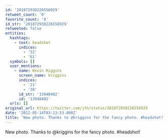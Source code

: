 ```yaml
---
id: '201872938226556929'
retweet_count: '0'
favorite_count: '0'
id_str: '201872938226556929'
retweeted: false
entities:
  hashtags:
    - text: headshot
      indices:
        - '52'
        - '61'
  symbols: []
  user_mentions:
    - name: Kevin Riggins
      screen_name: kriggins
      indices:
        - '21'
        - '30'
      id_str: '13948402'
      id: '13948402'
  urls: []
original_url: https://twitter.com/jth/status/201872938226556929
date: '2012-05-14T03:13:53.000Z'
title: 'New photo. Thanks to @kriggins for the fancy photo. #headshot!'
---
```


New photo. Thanks to @kriggins for the fancy photo. #headshot!